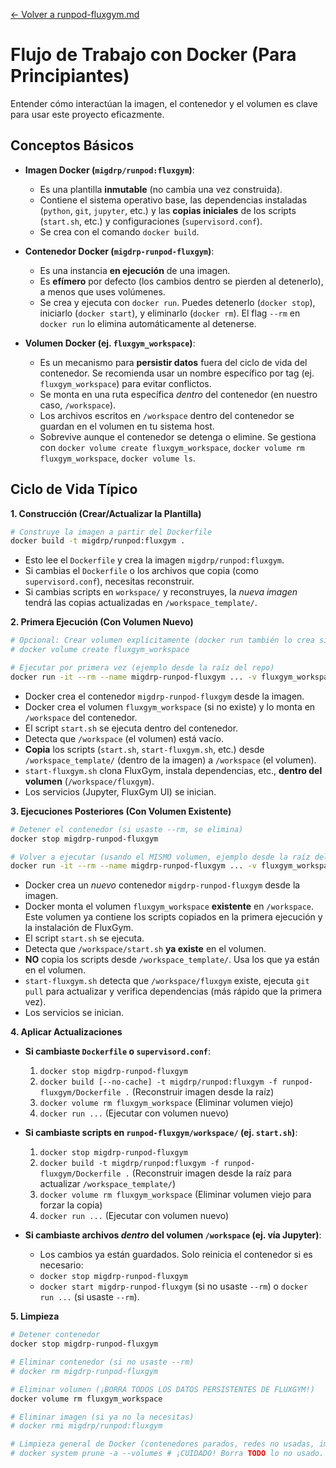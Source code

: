 [<- Volver a runpod-fluxgym.md](../runpod-fluxgym.md)
# Flujo de Trabajo con Docker (Para Principiantes)

Entender cómo interactúan la imagen, el contenedor y el volumen es clave para usar este proyecto eficazmente.

## Conceptos Básicos

*   **Imagen Docker (`migdrp/runpod:fluxgym`)**:
    *   Es una plantilla **inmutable** (no cambia una vez construida).
    *   Contiene el sistema operativo base, las dependencias instaladas (`python`, `git`, `jupyter`, etc.) y las **copias iniciales** de los scripts (`start.sh`, etc.) y configuraciones (`supervisord.conf`).
    *   Se crea con el comando `docker build`.

*   **Contenedor Docker (`migdrp-runpod-fluxgym`)**:
    *   Es una instancia **en ejecución** de una imagen.
    *   Es **efímero** por defecto (los cambios dentro se pierden al detenerlo), a menos que uses volúmenes.
    *   Se crea y ejecuta con `docker run`. Puedes detenerlo (`docker stop`), iniciarlo (`docker start`), y eliminarlo (`docker rm`). El flag `--rm` en `docker run` lo elimina automáticamente al detenerse.

*   **Volumen Docker (ej. `fluxgym_workspace`)**:
    *   Es un mecanismo para **persistir datos** fuera del ciclo de vida del contenedor. Se recomienda usar un nombre específico por tag (ej. `fluxgym_workspace`) para evitar conflictos.
    *   Se monta en una ruta específica *dentro* del contenedor (en nuestro caso, `/workspace`).
    *   Los archivos escritos en `/workspace` dentro del contenedor se guardan en el volumen en tu sistema host.
    *   Sobrevive aunque el contenedor se detenga o elimine. Se gestiona con `docker volume create fluxgym_workspace`, `docker volume rm fluxgym_workspace`, `docker volume ls`.

## Ciclo de Vida Típico

**1. Construcción (Crear/Actualizar la Plantilla)**

```bash
# Construye la imagen a partir del Dockerfile
docker build -t migdrp/runpod:fluxgym .
```
*   Esto lee el `Dockerfile` y crea la imagen `migdrp/runpod:fluxgym`.
*   Si cambias el `Dockerfile` o los archivos que copia (como `supervisord.conf`), necesitas reconstruir.
*   Si cambias scripts en `workspace/` y reconstruyes, la *nueva imagen* tendrá las copias actualizadas en `/workspace_template/`.

**2. Primera Ejecución (Con Volumen Nuevo)**

```bash
# Opcional: Crear volumen explícitamente (docker run también lo crea si no existe)
# docker volume create fluxgym_workspace

# Ejecutar por primera vez (ejemplo desde la raíz del repo)
docker run -it --rm --name migdrp-runpod-fluxgym ... -v fluxgym_workspace:/workspace ... migdrp/runpod:fluxgym
```
*   Docker crea el contenedor `migdrp-runpod-fluxgym` desde la imagen.
*   Docker crea el volumen `fluxgym_workspace` (si no existe) y lo monta en `/workspace` del contenedor.
*   El script `start.sh` se ejecuta dentro del contenedor.
*   Detecta que `/workspace` (el volumen) está vacío.
*   **Copia** los scripts (`start.sh`, `start-fluxgym.sh`, etc.) desde `/workspace_template/` (dentro de la imagen) a `/workspace` (el volumen).
*   `start-fluxgym.sh` clona FluxGym, instala dependencias, etc., **dentro del volumen** (`/workspace/fluxgym`).
*   Los servicios (Jupyter, FluxGym UI) se inician.

**3. Ejecuciones Posteriores (Con Volumen Existente)**

```bash
# Detener el contenedor (si usaste --rm, se elimina)
docker stop migdrp-runpod-fluxgym

# Volver a ejecutar (usando el MISMO volumen, ejemplo desde la raíz del repo)
docker run -it --rm --name migdrp-runpod-fluxgym ... -v fluxgym_workspace:/workspace ... migdrp/runpod:fluxgym
```
*   Docker crea un *nuevo* contenedor `migdrp-runpod-fluxgym` desde la imagen.
*   Docker monta el volumen `fluxgym_workspace` **existente** en `/workspace`. Este volumen ya contiene los scripts copiados en la primera ejecución y la instalación de FluxGym.
*   El script `start.sh` se ejecuta.
*   Detecta que `/workspace/start.sh` **ya existe** en el volumen.
*   **NO** copia los scripts desde `/workspace_template/`. Usa los que ya están en el volumen.
*   `start-fluxgym.sh` detecta que `/workspace/fluxgym` existe, ejecuta `git pull` para actualizar y verifica dependencias (más rápido que la primera vez).
*   Los servicios se inician.

**4. Aplicar Actualizaciones**

*   **Si cambiaste `Dockerfile` o `supervisord.conf`**:
    1.  `docker stop migdrp-runpod-fluxgym`
    2.  `docker build [--no-cache] -t migdrp/runpod:fluxgym -f runpod-fluxgym/Dockerfile .` (Reconstruir imagen desde la raíz)
    3.  `docker volume rm fluxgym_workspace` (Eliminar volumen viejo)
    4.  `docker run ...` (Ejecutar con volumen nuevo)

*   **Si cambiaste scripts en `runpod-fluxgym/workspace/` (ej. `start.sh`)**:
    1.  `docker stop migdrp-runpod-fluxgym`
    2.  `docker build -t migdrp/runpod:fluxgym -f runpod-fluxgym/Dockerfile .` (Reconstruir imagen desde la raíz para actualizar `/workspace_template/`)
    3.  `docker volume rm fluxgym_workspace` (Eliminar volumen viejo para forzar la copia)
    4.  `docker run ...` (Ejecutar con volumen nuevo)

*   **Si cambiaste archivos *dentro* del volumen `/workspace` (ej. vía Jupyter)**:
    *   Los cambios ya están guardados. Solo reinicia el contenedor si es necesario:
    *   `docker stop migdrp-runpod-fluxgym`
    *   `docker start migdrp-runpod-fluxgym` (si no usaste `--rm`) o `docker run ...` (si usaste `--rm`).

**5. Limpieza**

```bash
# Detener contenedor
docker stop migdrp-runpod-fluxgym

# Eliminar contenedor (si no usaste --rm)
# docker rm migdrp-runpod-fluxgym

# Eliminar volumen (¡BORRA TODOS LOS DATOS PERSISTENTES DE FLUXGYM!)
docker volume rm fluxgym_workspace

# Eliminar imagen (si ya no la necesitas)
# docker rmi migdrp/runpod:fluxgym

# Limpieza general de Docker (contenedores parados, redes no usadas, imágenes colgantes)
# docker system prune -a --volumes # ¡CUIDADO! Borra TODO lo no usado.